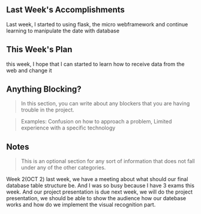 ## Last Week's Accomplishments

Last week, I started to using flask, the micro webframework and continue learning to manipulate the date with database

## This Week's Plan

this week, I hope that I can started to learn how to receive data from the web and change it

## Anything Blocking?

> In this section, you can write about any blockers that you are having trouble in the project.

> Examples: Confusion on how to approach a problem, Limited experience with a specific technology

## Notes

> This is an optional section for any sort of information that does not fall under any of the other categories.




Week 2(OCT 2)
last week, we have a meeting about what should our final database table structure be. And I was so busy because I have 3 exams this week. And our project presentation is due next week, we will do the project presentation, we should be able to show the audience how our datebase works and how do we implement the visual recognition part.